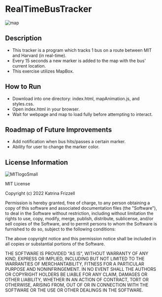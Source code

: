 # RealTimeBusTracker
![map](https://user-images.githubusercontent.com/93966332/152337468-6737a901-fe5c-4b1c-ba62-3b78809378d5.png)


## Description
+ This tracker is a program which tracks 1 bus on a route between MIT and Harvard (in real-time).
+ Every 15 seconds a new marker is added to the map with the bus' current location.
+ This exercise utilizes MapBox.

## How to Run
+ Download into one directory: index.html, mapAnimation.js, and styles.css.
+ Open index.html in your browser.
+ Wait for webpage and map to load fully before attempting to interact.

## Roadmap of Future Improvements
+ Add notification when bus hits/passes a certain marker.
+ Ability for user to change the marker color.

## License Information

![MITlogoSmall](https://user-images.githubusercontent.com/93966332/152299112-c8506c29-78d4-4f69-8576-f5b71dd1b957.png)

MIT License

Copyright (c) 2022 Katrina Frizzell

Permission is hereby granted, free of charge, to any person obtaining a copy of this software and associated documentation files (the "Software"), to deal in the Software without restriction, including without limitation the rights to use, copy, modify, merge, publish, distribute, sublicense, and/or sell copies of the Software, and to permit persons to whom the Software is furnished to do so, subject to the following conditions:

The above copyright notice and this permission notice shall be included in all copies or substantial portions of the Software.

THE SOFTWARE IS PROVIDED "AS IS", WITHOUT WARRANTY OF ANY KIND, EXPRESS OR IMPLIED, INCLUDING BUT NOT LIMITED TO THE WARRANTIES OF MERCHANTABILITY, FITNESS FOR A PARTICULAR PURPOSE AND NONINFRINGEMENT. IN NO EVENT SHALL THE AUTHORS OR COPYRIGHT HOLDERS BE LIABLE FOR ANY CLAIM, DAMAGES OR OTHER LIABILITY, WHETHER IN AN ACTION OF CONTRACT, TORT OR OTHERWISE, ARISING FROM, OUT OF OR IN CONNECTION WITH THE SOFTWARE OR THE USE OR OTHER DEALINGS IN THE SOFTWARE.
